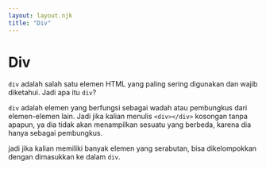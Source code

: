 ```yaml
---
layout: layout.njk
title: "Div"
---
```


# Div
`div` adalah salah satu elemen HTML yang paling sering digunakan dan wajib diketahui.
Jadi apa itu `div`?

`div` adalah elemen yang berfungsi sebagai wadah atau pembungkus dari elemen-elemen lain. Jadi jika kalian menulis `<div></div>` kosongan tanpa apapun, ya dia tidak akan menampilkan sesuatu yang berbeda, karena dia hanya sebagai pembungkus.

jadi jika kalian memiliki banyak elemen yang serabutan, bisa dikelompokkan dengan dimasukkan ke dalam `div`.